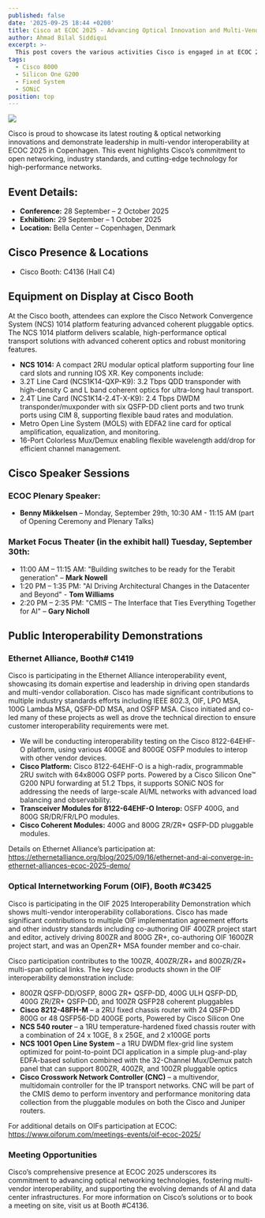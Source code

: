 ```yaml
---
published: false
date: '2025-09-25 18:44 +0200'
title: Cisco at ECOC 2025 - Advancing Optical Innovation and Multi-Vendor Interoperability
author: Ahmad Bilal Siddiqui
excerpt: >-
  This post covers the various activities Cisco is engaged in at ECOC 2025.
tags:
  - Cisco 8000
  - Silicon One G200
  - Fixed System
  - SONiC
position: top
---
```



![](https://github.com/xrdocs/8000/blob/gh-pages/images/xrdocs-post-banner.png?raw=true)

Cisco is proud to showcase its latest routing & optical networking innovations and demonstrate leadership in multi-vendor interoperability at ECOC 2025 in Copenhagen. This event highlights Cisco’s commitment to open networking, industry standards, and cutting-edge technology for high-performance networks.


## Event Details:
-	**Conference:** 28 September – 2 October 2025
-	**Exhibition:** 29 September – 1 October 2025
-	**Location:** Bella Center – Copenhagen, Denmark


## Cisco Presence & Locations
-	Cisco Booth: C4136 (Hall C4)


## Equipment on Display at Cisco Booth
At the Cisco booth, attendees can explore the Cisco Network Convergence System (NCS) 1014 platform featuring advanced coherent pluggable optics. The NCS 1014 platform delivers scalable, high-performance optical transport solutions with advanced coherent optics and robust monitoring features.

-	**NCS 1014:** A compact 2RU modular optical platform supporting four line card slots and running IOS XR. Key components include:
-	3.2T Line Card (NCS1K14-QXP-K9): 3.2 Tbps QDD transponder with high-density C and L band coherent optics for ultra-long haul transport.
-	2.4T Line Card (NCS1K14-2.4T-X-K9): 2.4 Tbps DWDM transponder/muxponder with six QSFP-DD client ports and two trunk ports using CIM 8, supporting flexible baud rates and modulation.
-	Metro Open Line System (MOLS) with EDFA2 line card for optical amplification, equalization, and monitoring.
-	16-Port Colorless Mux/Demux enabling flexible wavelength add/drop for efficient channel management.

## Cisco Speaker Sessions
### ECOC Plenary Speaker:
-	**Benny Mikkelsen** – Monday, September 29th, 10:30 AM - 11:15 AM (part of Opening Ceremony and Plenary Talks)

### Market Focus Theater (in the exhibit hall) Tuesday, September 30th:
-	11:00 AM – 11:15 AM: "Building switches to be ready for the Terabit generation" – **Mark Nowell**
-	1:20 PM – 1:35 PM: "AI Driving Architectural Changes in the Datacenter and Beyond" - **Tom Williams**
-	2:20 PM – 2:35 PM: "CMIS – The Interface that Ties Everything Together for AI" – **Gary Nicholl**


## Public Interoperability Demonstrations
### Ethernet Alliance, Booth# C1419

Cisco is participating in the Ethernet Alliance interoperability event, showcasing its domain expertise and leadership in driving open standards and multi-vendor collaboration. Cisco has made significant contributions to multiple industry standards efforts including IEEE 802.3, OIF, LPO MSA, 100G Lambda MSA, QSFP-DD MSA, and OSFP MSA.  Cisco initiated and co-led many of these projects as well as drove the technical direction to ensure customer interoperability requirements were met.

-	We will be conducting interoperability testing on the Cisco 8122-64EHF-O platform, using various 400GE and 800GE OSFP modules to interop with other vendor devices.
-	**Cisco Platform:** Cisco 8122-64EHF-O is a high-radix, programmable 2RU switch with 64x800G OSFP ports. Powered by a Cisco Silicon One™ G200 NPU forwarding at 51.2 Tbps, it supports SONiC NOS for addressing the needs of large-scale AI/ML networks with advanced load balancing and observability.
-	**Transceiver Modules for 8122-64EHF-O Interop:** OSFP 400G, and 800G SR/DR/FR/LPO modules.
-	**Cisco Coherent Modules:** 400G and 800G ZR/ZR+ QSFP-DD pluggable modules.

Details on Ethernet Alliance’s participation at: https://ethernetalliance.org/blog/2025/09/16/ethernet-and-ai-converge-in-ethernet-alliances-ecoc-2025-demo/


### Optical Internetworking Forum (OIF), Booth #C3425

Cisco is participating in the OIF 2025 Interoperability Demonstration which shows multi-vendor interoperability collaborations. Cisco has made significant contributions to multiple OIF implementation agreement efforts and other industry standards including co-authoring OIF 400ZR project start and editor, actively driving 800ZR and 800G ZR+, co-authoring OIF 1600ZR project start, and was an OpenZR+ MSA founder member and co-chair.

Cisco participation contributes to the 100ZR, 400ZR/ZR+ and 800ZR/ZR+ multi-span optical links.  The key Cisco products shown in the OIF interoperability demonstration include:

-	800ZR QSFP-DD/OSFP, 800G ZR+ QSFP-DD, 400G ULH QSFP-DD, 400G ZR/ZR+ QSFP-DD, and 100ZR QSFP28 coherent pluggables
-	**Cisco 8212-48FH-M** – a 2RU fixed chassis router with 24 QSFP-DD 800G or 48 QSFP56-DD 400GE ports, Powered by Cisco Silicon One
-	**NCS 540 router** – a 1RU temperature-hardened fixed chassis router with a combination of 24 x 10GE, 8 x 25GE, and 2 x100GE ports 
-	**NCS 1001 Open Line System** – a 1RU DWDM flex-grid line system optimized for point-to-point DCI application in a simple plug-and-play EDFA-based solution combined with the 32-Channel Mux/Demux patch panel that can support 800ZR, 400ZR, and 100ZR pluggable optics
-	**Cisco Crosswork Network Controller (CNC)** – a multivendor, multidomain controller for the IP transport networks.  CNC will be part of the CMIS demo to perform inventory and performance monitoring data collection from the pluggable modules on both the Cisco and Juniper routers.

For additional details on OIFs participation at ECOC: https://www.oiforum.com/meetings-events/oif-ecoc-2025/

### Meeting Opportunities

Cisco’s comprehensive presence at ECOC 2025 underscores its commitment to advancing optical networking technologies, fostering multi-vendor interoperability, and supporting the evolving demands of AI and data center infrastructures. 
For more information on Cisco’s solutions or to book a meeting on site, visit us at Booth #C4136. 
